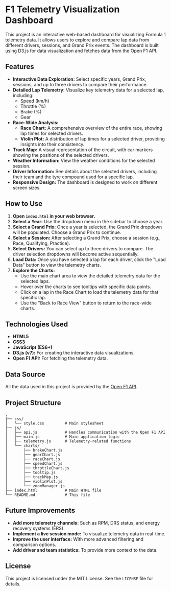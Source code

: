 # F1 Telemetry Visualization Dashboard

This project is an interactive web-based dashboard for visualizing Formula 1 telemetry data. It allows users to explore and compare lap data from different drivers, sessions, and Grand Prix events. The dashboard is built using D3.js for data visualization and fetches data from the Open F1 API.

## Features

*   **Interactive Data Exploration:** Select specific years, Grand Prix, sessions, and up to three drivers to compare their performance.
*   **Detailed Lap Telemetry:** Visualize key telemetry data for a selected lap, including:
    *   Speed (km/h)
    *   Throttle (%)
    *   Brake (%)
    *   Gear
*   **Race-Wide Analysis:**
    *   **Race Chart:** A comprehensive overview of the entire race, showing lap times for selected drivers.
    *   **Violin Plot:** A distribution of lap times for a selected driver, providing insights into their consistency.
*   **Track Map:** A visual representation of the circuit, with car markers showing the positions of the selected drivers.
*   **Weather Information:** View the weather conditions for the selected session.
*   **Driver Information:** See details about the selected drivers, including their team and the tyre compound used for a specific lap.
*   **Responsive Design:** The dashboard is designed to work on different screen sizes.

## How to Use

1.  **Open `index.html` in your web browser.**
2.  **Select a Year:** Use the dropdown menu in the sidebar to choose a year.
3.  **Select a Grand Prix:** Once a year is selected, the Grand Prix dropdown will be populated. Choose a Grand Prix to continue.
4.  **Select a Session:** After selecting a Grand Prix, choose a session (e.g., Race, Qualifying, Practice).
5.  **Select Drivers:** You can select up to three drivers to compare. The driver selection dropdowns will become active sequentially.
6.  **Load Data:** Once you have selected a lap for each driver, click the "Load Data" button to view the telemetry charts.
7.  **Explore the Charts:**
    *   Use the main chart area to view the detailed telemetry data for the selected laps.
    *   Hover over the charts to see tooltips with specific data points.
    *   Click on a lap in the Race Chart to load the telemetry data for that specific lap.
    *   Use the "Back to Race View" button to return to the race-wide charts.

## Technologies Used

*   **HTML5**
*   **CSS3**
*   **JavaScript (ES6+)**
*   **D3.js (v7):** For creating the interactive data visualizations.
*   **Open F1 API:** For fetching the telemetry data.

## Data Source

All the data used in this project is provided by the [Open F1 API](https://openf1.org/).

## Project Structure

```
.
├── css/
│   └── style.css         # Main stylesheet
├── js/
│   ├── api.js            # Handles communication with the Open F1 API
│   ├── main.js           # Main application logic
│   ├── telemetry.js      # Telemetry-related functions
│   └── charts/
│       ├── brakeChart.js
│       ├── gearChart.js
│       ├── raceChart.js
│       ├── speedChart.js
│       ├── throttleChart.js
│       ├── tooltip.js
│       ├── trackMap.js
│       ├── violinPlot.js
│       └── zoomManager.js
├── index.html            # Main HTML file
└── README.md             # This file
```

## Future Improvements

*   **Add more telemetry channels:** Such as RPM, DRS status, and energy recovery systems (ERS).
*   **Implement a live session mode:** To visualize telemetry data in real-time.
*   **Improve the user interface:** With more advanced filtering and comparison options.
*   **Add driver and team statistics:** To provide more context to the data.

## License

This project is licensed under the MIT License. See the `LICENSE` file for details.
